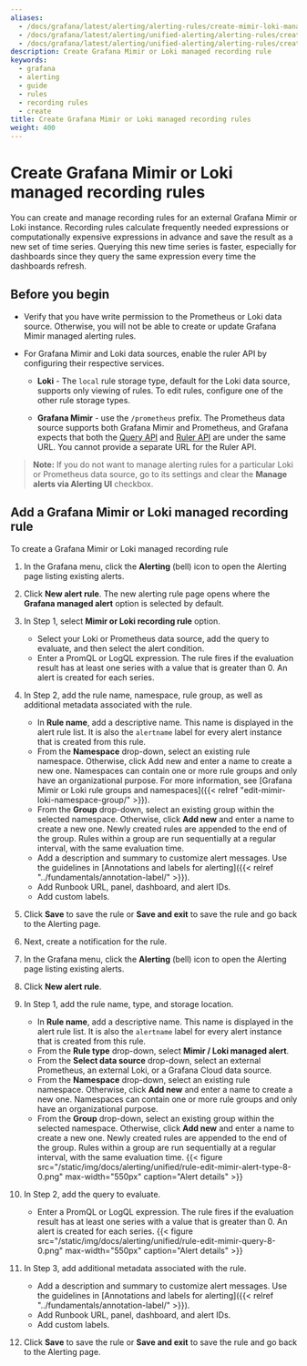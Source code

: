```yaml
---
aliases:
  - /docs/grafana/latest/alerting/alerting-rules/create-mimir-loki-managed-recording-rule/
  - /docs/grafana/latest/alerting/unified-alerting/alerting-rules/create-cortex-loki-managed-recording-rule/
  - /docs/grafana/latest/alerting/unified-alerting/alerting-rules/create-mimir-loki-managed-recording-rule/
description: Create Grafana Mimir or Loki managed recording rule
keywords:
  - grafana
  - alerting
  - guide
  - rules
  - recording rules
  - create
title: Create Grafana Mimir or Loki managed recording rules
weight: 400
---
```


# Create Grafana Mimir or Loki managed recording rules

You can create and manage recording rules for an external Grafana Mimir or Loki instance. Recording rules calculate frequently needed expressions or computationally expensive expressions in advance and save the result as a new set of time series. Querying this new time series is faster, especially for dashboards since they query the same expression every time the dashboards refresh.

## Before you begin

- Verify that you have write permission to the Prometheus or Loki data source. Otherwise, you will not be able to create or update Grafana Mimir managed alerting rules.

- For Grafana Mimir and Loki data sources, enable the ruler API by configuring their respective services.

  - **Loki** - The `local` rule storage type, default for the Loki data source, supports only viewing of rules. To edit rules, configure one of the other rule storage types.

  - **Grafana Mimir** - use the `/prometheus` prefix. The Prometheus data source supports both Grafana Mimir and Prometheus, and Grafana expects that both the [Query API](https://grafana.com/docs/mimir/latest/operators-guide/reference-http-api/#querier--query-frontend) and [Ruler API](https://grafana.com/docs/mimir/latest/operators-guide/reference-http-api/#ruler) are under the same URL. You cannot provide a separate URL for the Ruler API.

> **Note:** If you do not want to manage alerting rules for a particular Loki or Prometheus data source, go to its settings and clear the **Manage alerts via Alerting UI** checkbox.

## Add a Grafana Mimir or Loki managed recording rule

To create a Grafana Mimir or Loki managed recording rule

1. In the Grafana menu, click the **Alerting** (bell) icon to open the Alerting page listing existing alerts.
1. Click **New alert rule**. The new alerting rule page opens where the **Grafana managed alert** option is selected by default.
1. In Step 1, select **Mimir or Loki recording rule** option.
   - Select your Loki or Prometheus data source, add the query to evaluate, and then select the alert condition.
   - Enter a PromQL or LogQL expression. The rule fires if the evaluation result has at least one series with a value that is greater than 0. An alert is created for each series.
1. In Step 2, add the rule name, namespace, rule group, as well as additional metadata associated with the rule.
   - In **Rule name**, add a descriptive name. This name is displayed in the alert rule list. It is also the `alertname` label for every alert instance that is created from this rule.
   - From the **Namespace** drop-down, select an existing rule namespace. Otherwise, click Add new and enter a name to create a new one. Namespaces can contain one or more rule groups and only have an organizational purpose. For more information, see [Grafana Mimir or Loki rule groups and namespaces]({{< relref "edit-mimir-loki-namespace-group/" >}}).
   - From the **Group** drop-down, select an existing group within the selected namespace. Otherwise, click **Add new** and enter a name to create a new one. Newly created rules are appended to the end of the group. Rules within a group are run sequentially at a regular interval, with the same evaluation time.
   - Add a description and summary to customize alert messages. Use the guidelines in [Annotations and labels for alerting]({{< relref "../fundamentals/annotation-label/" >}}).
   - Add Runbook URL, panel, dashboard, and alert IDs.
   - Add custom labels.
1. Click **Save** to save the rule or **Save and exit** to save the rule and go back to the Alerting page.
1. Next, create a notification for the rule.

1. In the Grafana menu, click the **Alerting** (bell) icon to open the Alerting page listing existing alerts.
1. Click **New alert rule**.
1. In Step 1, add the rule name, type, and storage location.
   - In **Rule name**, add a descriptive name. This name is displayed in the alert rule list. It is also the `alertname` label for every alert instance that is created from this rule.
   - From the **Rule type** drop-down, select **Mimir / Loki managed alert**.
   - From the **Select data source** drop-down, select an external Prometheus, an external Loki, or a Grafana Cloud data source.
   - From the **Namespace** drop-down, select an existing rule namespace. Otherwise, click **Add new** and enter a name to create a new one. Namespaces can contain one or more rule groups and only have an organizational purpose.
   - From the **Group** drop-down, select an existing group within the selected namespace. Otherwise, click **Add new** and enter a name to create a new one. Newly created rules are appended to the end of the group. Rules within a group are run sequentially at a regular interval, with the same evaluation time.
     {{< figure src="/static/img/docs/alerting/unified/rule-edit-mimir-alert-type-8-0.png" max-width="550px" caption="Alert details" >}}
1. In Step 2, add the query to evaluate.
   - Enter a PromQL or LogQL expression. The rule fires if the evaluation result has at least one series with a value that is greater than 0. An alert is created for each series.
     {{< figure src="/static/img/docs/alerting/unified/rule-edit-mimir-query-8-0.png" max-width="550px" caption="Alert details" >}}
1. In Step 3, add additional metadata associated with the rule.
   - Add a description and summary to customize alert messages. Use the guidelines in [Annotations and labels for alerting]({{< relref "../fundamentals/annotation-label/" >}}).
   - Add Runbook URL, panel, dashboard, and alert IDs.
   - Add custom labels.
1. Click **Save** to save the rule or **Save and exit** to save the rule and go back to the Alerting page.
